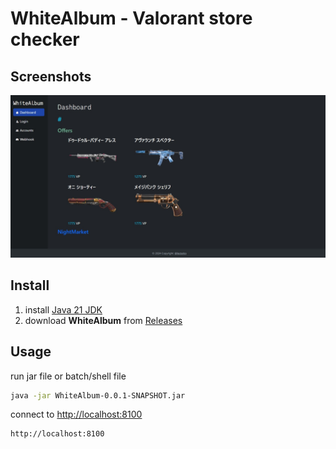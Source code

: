 # WhiteAlbum - Valorant store checker

## Screenshots
![screenshot01](https://raw.githubusercontent.com/lecterkn/WhiteAlbum/images/screenshot_02.jpeg)

## Install
1. install [Java 21 JDK](https://www.oracle.com/java/technologies/javase/jdk21-archive-downloads.html)
2. download **WhiteAlbum** from [Releases](https://github.com/lecterkn/WhiteAlbum/releases)

## Usage
run jar file or batch/shell file

```sh
java -jar WhiteAlbum-0.0.1-SNAPSHOT.jar
```

connect to [http://localhost:8100](http://localhost:8100)

```
http://localhost:8100
```